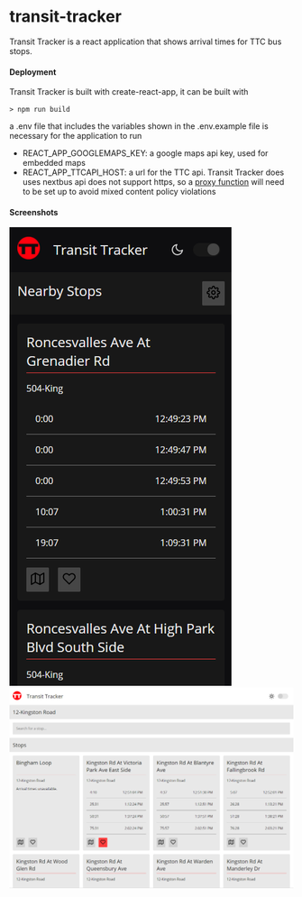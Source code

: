 # transit-tracker

Transit Tracker is a react application that shows arrival times for TTC bus stops.


#### Deployment ####

Transit Tracker is built with create-react-app, it can be built with

```
> npm run build
```

a .env file that includes the variables shown in the .env.example file is necessary for the application to run

* REACT_APP_GOOGLEMAPS_KEY: a google maps api key, used for embedded maps
* REACT_APP_TTCAPI_HOST: a url for the TTC api. Transit Tracker does uses nextbus api does not support https, so a [proxy function](https://gist.github.com/fischz/67cc54b79b1323b2bef9e51e3ac26348) will need to be set up to avoid mixed content policy violations 

#### Screenshots ####
![screenshot of application homepage, mobile size, night mode is enabled](demo-home.PNG)
![screenshot of application route page, desktop size, night mode is disabled](demo-route.PNG)

